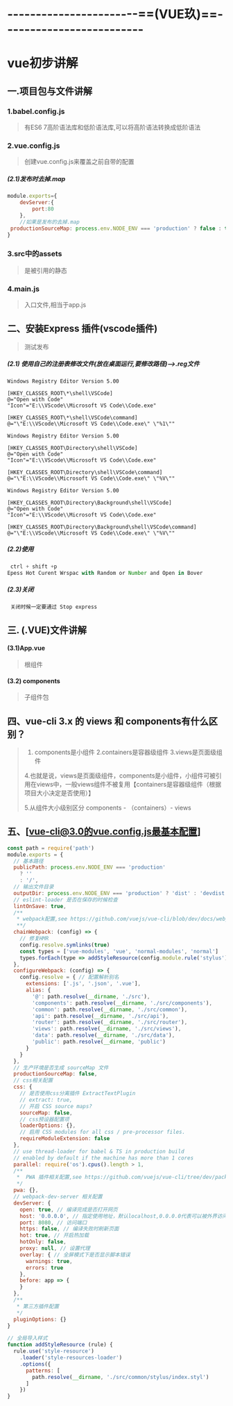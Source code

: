 # -----------------------==(VUE玖)==-------------------------

# vue初步讲解

## 一.项目包与文件讲解

### 1.babel.config.js

> 有ES6 7高阶语法库和低阶语法库,可以将高阶语法转换成低阶语法

### 2.vue.config.js

> 创建vue.config.js来覆盖之前自带的配置

##### (2.1)发布时去掉.map

```js
module.exports={
    devServer:{
        port:80
    },
    //如果是发布的去掉.map
 productionSourceMap: process.env.NODE_ENV === 'production' ? false : true  
}
```

### 3.src中的assets

> 是被引用的静态

### 4.main.js

> 入口文件,相当于app.js

## 二、安装Express 插件(vscode插件) 

> 测试发布

##### (2.1)  使用自己的注册表修改文件(放在桌面运行,要修改路径)-->.reg文件

```reg
Windows Registry Editor Version 5.00

[HKEY_CLASSES_ROOT\*\shell\VSCode]
@="Open with Code"
"Icon"="E:\\VScode\\Microsoft VS Code\\Code.exe"

[HKEY_CLASSES_ROOT\*\shell\VSCode\command]
@="\"E:\\VScode\\Microsoft VS Code\\Code.exe\" \"%1\""

Windows Registry Editor Version 5.00

[HKEY_CLASSES_ROOT\Directory\shell\VSCode]
@="Open with Code"
"Icon"="E:\\VScode\\Microsoft VS Code\\Code.exe"

[HKEY_CLASSES_ROOT\Directory\shell\VSCode\command]
@="\"E:\\VScode\\Microsoft VS Code\\Code.exe\" \"%V\""

Windows Registry Editor Version 5.00

[HKEY_CLASSES_ROOT\Directory\Background\shell\VSCode]
@="Open with Code"
"Icon"="E:\\VScode\\Microsoft VS Code\\Code.exe"

[HKEY_CLASSES_ROOT\Directory\Background\shell\VSCode\command]
@="\"E:\\VScode\\Microsoft VS Code\\Code.exe\" \"%V\""
```

##### (2.2)使用

```js
 ctrl + shift +p
Epess Hot Curent Wrspac with Random or Number and Open in Bover
```

##### (2.3)关闭

```js
 关闭时候一定要通过 Stop express
```

## 三. (.VUE)文件讲解

#### (3.1)App.vue

> 根组件

#### (3.2) components

> 子组件包

## 四、vue-cli 3.x 的 views 和 components有什么区别？

> 1. components是小组件
> 	2.containers是容器级组件
> 	3.views是页面级组件
> 	
> 	4.也就是说，views是页面级组件，components是小组件，小组件可被引用在views中，一般views组件不被复用【containers是容器级组件（根据	项目大小决定是否使用）】
> 	
> 	5.从组件大小级别区分 components - （containers）- views







## 五、[vue-cli@3.0的vue.config.js最基本配置]

```js
const path = require('path')
module.exports = {
  // 基本路径
  publicPath: process.env.NODE_ENV === 'production'
    ? ''
    : '/',
  // 输出文件目录
  outputDir: process.env.NODE_ENV === 'production' ? 'dist' : 'devdist',
  // eslint-loader 是否在保存的时候检查
  lintOnSave: true,
  /**
   * webpack配置,see https://github.com/vuejs/vue-cli/blob/dev/docs/webpack.md
   **/
  chainWebpack: (config) => {
    // 修复HMR
    config.resolve.symlinks(true)
    const types = ['vue-modules', 'vue', 'normal-modules', 'normal']
    types.forEach(type => addStyleResource(config.module.rule('stylus').oneOf(type)))
  },
  configureWebpack: (config) => {
    config.resolve = { // 配置解析别名
      extensions: ['.js', '.json', '.vue'],
      alias: {
        '@': path.resolve(__dirname, './src'),
        'components': path.resolve(__dirname, './src/components'),
        'common': path.resolve(__dirname, './src/common'),
        'api': path.resolve(__dirname, './src/api'),
        'router': path.resolve(__dirname, './src/router'),
        'views': path.resolve(__dirname, './src/views'),
        'data': path.resolve(__dirname, './src/data'),
        'public': path.resolve(__dirname, 'public')
      }
    }
  },
  // 生产环境是否生成 sourceMap 文件
  productionSourceMap: false,
  // css相关配置
  css: {
    // 是否使用css分离插件 ExtractTextPlugin
    // extract: true,
    // 开启 CSS source maps?
    sourceMap: false,
    // css预设器配置项
    loaderOptions: {},
    // 启用 CSS modules for all css / pre-processor files.
    requireModuleExtension: false
  },
  // use thread-loader for babel & TS in production build
  // enabled by default if the machine has more than 1 cores
  parallel: require('os').cpus().length > 1,
  /**
   *  PWA 插件相关配置,see https://github.com/vuejs/vue-cli/tree/dev/packages/%40vue/cli-plugin-pwa
   */
  pwa: {},
  // webpack-dev-server 相关配置
  devServer: {
    open: true, // 编译完成是否打开网页
    host: '0.0.0.0', // 指定使用地址，默认localhost,0.0.0.0代表可以被外界访问
    port: 8080, // 访问端口
    https: false, // 编译失败时刷新页面
    hot: true, // 开启热加载
    hotOnly: false,
    proxy: null, // 设置代理
    overlay: { // 全屏模式下是否显示脚本错误
      warnings: true,
      errors: true
    },
    before: app => {
    }
  },
  /**
   * 第三方插件配置
   */
  pluginOptions: {}
}

// 全局导入样式
function addStyleResource (rule) {
  rule.use('style-resource')
    .loader('style-resources-loader')
    .options({
      patterns: [
        path.resolve(__dirname, './src/common/stylus/index.styl')
      ]
    })
}
```













